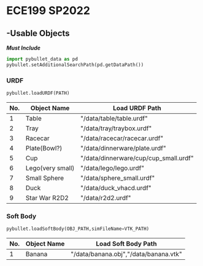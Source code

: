 # ECE199 SP2022

## -Usable Objects
***Must Include***
```python
import pybullet_data as pd
pybullet.setAdditionalSearchPath(pd.getDataPath())
```
### URDF
```python
pybullet.loadURDF(PATH)
```
|No.|Object Name|Load URDF Path|
|----|---|----|
|1|Table|"/data/table/table.urdf"|
|2|Tray|"/data/tray/traybox.urdf"|
|3|Racecar|"/data/racecar/racecar.urdf"|
|4|Plate(Bowl?)|"/data/dinnerware/plate.urdf"|
|5|Cup|"/data/dinnerware/cup/cup_small.urdf"|
|6|Lego(very small)|"/data/lego/lego.urdf"|
|7|Small Sphere|"/data/sphere_small.urdf"|
|8|Duck|"/data/duck_vhacd.urdf"|
|9|Star War R2D2|"/data/r2d2.urdf"|

### Soft Body
```python
pybullet.loadSoftBody(OBJ_PATH,simFileName=VTK_PATH)
```
|No.|Object Name|Load Soft Body Path|
|----|---|----|
|1|Banana|"/data/banana.obj","/data/banana.vtk"|
